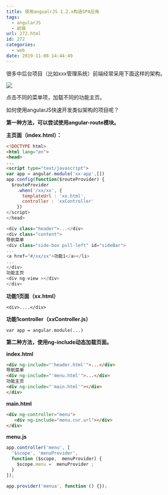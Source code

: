 ```yaml
---
title: 使用angualrJS 1.2.x构造SPA应用
tags:
  - angularJS
  - 前端
url: 272.html
id: 272
categories:
  - web
date: 2019-11-08 14:44:49
---
```


很多中后台项目（比如xxx管理系统）前端经常采用下面这样的架构。

![](http://106.54.113.128/wordpress/wp-content/uploads/2019/11/image-2.png)

点击不同的菜单项，加载不同的功能主页。

如何使用angularJS快速开发类似架构的项目呢？

**第一种方法，可以尝试使用angular-route模块。**

**主页面（index.html）：**

```html
<!DOCTYPE html>
<html lang="en">
<head>
...
<script type="text/javascript">
var app = angular.module('xx-app',[])
app.config(function($routeProvider) {
  $routeProvider
    .when('/xx/xx', {
      templateUrl : 'xx.html',
      controller : 'xxController'
    })
</script>
</head>

<div class="header">...</div>
<div class="content">
导航菜单
<div class="side-box pull-left" id="sideBar"> 
...
<a href="#/xx/xx">功能1</a></li>
...
</div> 
功能主页
<div ng-view ></div>
</div> 
```

**功能1页面（xx.html）**

`<div>....</div>`

**功能1controller（xxController.js）**

    var app = angular.module(...)

**第二种方法，使用ng-include动态加载页面。**

**index.html**

```html
<div ng-include="'header.html'">...</div>
导航菜单
<div ng-include="'menu.html'">...</div> 
功能主页
<div ng-include="'main.html'"></div>
</div> 
```

**main.html**

```html
<div ng-controller="menu">
   <div ng-include="menu.cur.url"></div>
</div>
```

**menu.js**

```js
app.controller('menu', [
  '$scope', 'menuProvider',
  function ($scope,  menuProvider) {
    $scope.menu =  menuProvider ;
  }
]);

app.provider('menua', function () {});
```
